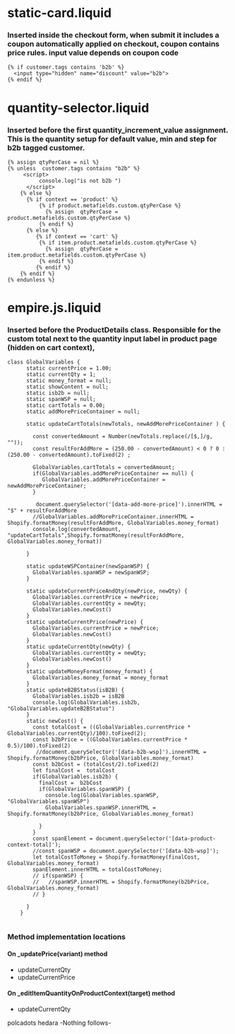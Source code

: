 
# static-card.liquid
### Inserted inside the checkout form, when submit it includes a coupon automatically applied on checkout, coupon contains price rules. input value depends on coupon code
```
{% if customer.tags contains 'b2b' %}
  <input type="hidden" name="discount" value="b2b">
{% endif %}
```
# quantity-selector.liquid
### Inserted before the first quantity_increment_value assignment. This is the quantity setup for default value, min and step for b2b tagged customer.

```
{% assign qtyPerCase = nil %}
{% unless  customer.tags contains "b2b" %}
     <script>
          console.log("is not b2b ")
      </script>
    {% else %}
      {% if context == 'product' %}
          {% if product.metafields.custom.qtyPerCase %}
            {% assign  qtyPerCase = product.metafields.custom.qtyPerCase %}
          {% endif %}
      {% else %}
         {% if context == 'cart' %}
          {% if item.product.metafields.custom.qtyPerCase %}
            {% assign  qtyPerCase = item.product.metafields.custom.qtyPerCase %}
          {% endif %}
         {% endif %}
    {% endif %}
{% endunless %}
```

# empire.js.liquid
### Inserted before the ProductDetails class. Responsible for the custom total next to the quantity input label in product page (hidden on cart context), 

```
class GlobalVariables {
      static currentPrice = 1.00;
      static currentQty = 1;
      static money_format = null;
      static showContent = null;
      static isb2b = null;
      static spanWSP = null;
      static cartTotals = 0.00;
      static addMorePriceContainer = null;

      static updateCartTotals(newTotals, newAddMorePriceContainer ) {
        
        const convertedAmount = Number(newTotals.replace(/[$,]/g, ""));
        const resultForAddMore = (250.00 - convertedAmount) < 0 ? 0 : (250.00 - convertedAmount).toFixed(2) ;
        
        GlobalVariables.cartTotals = convertedAmount;
        if(GlobalVariables.addMorePriceContainer == null) {
           GlobalVariables.addMorePriceContainer = newAddMorePriceContainer; 
        } 
         
         document.querySelector('[data-add-more-price]').innerHTML = "$" + resultForAddMore
        //GlobalVariables.addMorePriceContainer.innerHTML = Shopify.formatMoney(resultForAddMore, GlobalVariables.money_format)
        console.log(convertedAmount, "updateCartTotals",Shopify.formatMoney(resultForAddMore, GlobalVariables.money_format))
        
      }
      
      static updateWSPContainer(newSpanWSP) {
        GlobalVariables.spanWSP = newSpanWSP;
      }
      
      static updateCurrentPriceAndQty(newPrice, newQty) {
        GlobalVariables.currentPrice = newPrice;
        GlobalVariables.currentQty = newQty;
        GlobalVariables.newCost()
      }
      static updateCurrentPrice(newPrice) {
        GlobalVariables.currentPrice = newPrice;
        GlobalVariables.newCost()
      }
      static updateCurrentQty(newQty) {
        GlobalVariables.currentQty = newQty;
        GlobalVariables.newCost()
      }
      static updateMoneyFormat(money_format) {
        GlobalVariables.money_format = money_format
      }
      static updateB2BStatus(isB2B) {
        GlobalVariables.isb2b = isB2B
        console.log(GlobalVariables.isb2b, "GlobalVariables.updateB2BStatus")
      }
      static newCost() {
        const totalCost = ((GlobalVariables.currentPrice * GlobalVariables.currentQty)/100).toFixed(2);
        const b2bPrice = ((GlobalVariables.currentPrice * 0.5)/100).toFixed(2)
         //document.querySelector('[data-b2b-wsp]').innerHTML = Shopify.formatMoney(b2bPrice, GlobalVariables.money_format)
        const b2bCost = (totalCost/2).toFixed(2)
        let finalCost =  totalCost
        if(GlobalVariables.isb2b) {
          finalCost =  b2bCost
          if(GlobalVariables.spanWSP) {
            console.log(GlobalVariables.spanWSP, "GlobalVariables.spanWSP")
            GlobalVariables.spanWSP.innerHTML = Shopify.formatMoney(b2bPrice, GlobalVariables.money_format)
            
          }
        }
        const spanElement = document.querySelector('[data-product-context-total]');
        //const spanWSP = document.querySelector('[data-b2b-wsp]');
        let totalCostToMoney = Shopify.formatMoney(finalCost, GlobalVariables.money_format)
        spanElement.innerHTML = totalCostToMoney;
        // if(spanWSP) {
        //   //spanWSP.innerHTML = Shopify.formatMoney(b2bPrice, GlobalVariables.money_format)
        // }
         
      }
    }
      
```

### Method implementation locations
#### On _updatePrice(variant) method
- updateCurrentQty
- updateCurrentPrice

#### On _editItemQuantityOnProductContext(target) method
- updateCurrentQty

polcadots
hedara
  -Nothing follows-